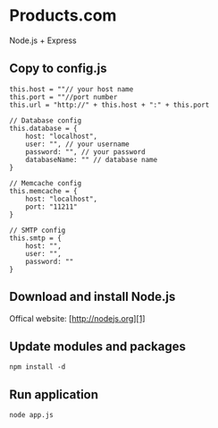 Products.com
=========

Node.js + Express


## Copy to config.js
	this.host = ""// your host name
	this.port = ""//port number
	this.url = "http://" + this.host + ":" + this.port

	// Database config
	this.database = {
		host: "localhost",
		user: "", // your username
		password: "", // your password
		databaseName: "" // database name
	}

	// Memcache config
	this.memcache = {
		host: "localhost",
		port: "11211"
	}

	// SMTP config
	this.smtp = {
		host: "",
		user: "",
		password: ""
	}
	
	
## Download and install Node.js 
Offical website: [http://nodejs.org][1]
## Update modules and packages 
	npm install -d
## Run application 
	node app.js

[1]: http://nodejs.org
